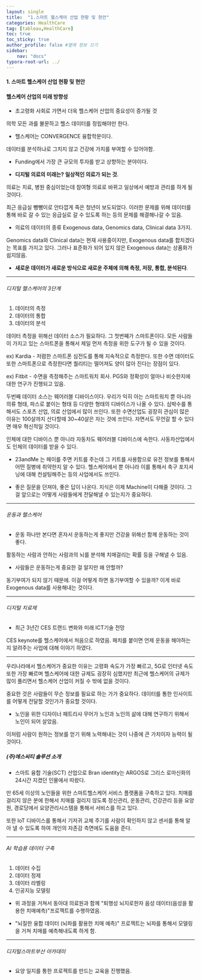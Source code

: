 ```yaml
---
layout: single
title:  "1.스마트 헬스케어 산업 현황 및 현안"
categories: HealthCare
tag: [tableau,HealthCare]
toc: true
toc_sticky: true
author_profile: false #옆에 정보 끄기
sidebar: 
    nav: "docs"
typora-root-url: ../
---
```






#### 1. 스마트 헬스케어 산업 현황 및 현안

#### 헬스케어 산업의 미래 방향성

* 초고령화 사회로 가면서 더욱 헬스케어 산업의 중요성이 증가될 것

의학 모든 과를 불문하고 헬스 데이터를 정립해야만 한다.

* 헬스케어는 CONVERGENCE 융합학문이다. 

데이터를 분석하냐로 그치지 않고 건강에 가치를 부여할 수 있어야함.

* Funding에서 가장 큰 규모의 투자를 받고 상향하는 분야이다.

* **디지털 의료의 미래는? 일상적인 의료가 되는 것**.

의료는 치료, 병원 중심이었는데 참여형 의료로 바뀌고 일상에서 예방과 관리를 하게 될 것이다.

최근 응급실 뺑뺑이로 안타깝게 죽은 청년이 보도되었다. 이러한 문제를 위해 데이터를 통해 바로 갈 수 있는 응급실로 갈 수 있도록 하는 등의 문제를 해결해나갈 수 있음.

* 의료의 데이터의 종류 Exogenous data, Genomics data, Clinical data 3가지.

Genomics data와 Clinical data는 현재 사용중이지만, Exogenous data를 합치겠다는 목표를 가지고 있다. 그러나 표준화가 되어 있지 않은 Exogenous data는 상품화가 쉽지않음.

* **새로운 데이터가 새로운 방식으로 새로운 주체에 의해 측정, 저장, 통합, 분석된다**.

---

###### 디지털 헬스케어의 3단계

1. 데이터의 측정
2. 데이터의 통합
3. 데이터의 분석

  데이터 측정을 위해선 데이터 소스가 필요하다. 그 첫번째가 스마트폰이다. 모든 사람들이 가지고 있는 스마트폰을 통해서 제일 먼저 측정을 위한 도구가 될 수  있을 것이다. 

 ex) Kardia - 저렴한 스마트폰 심전도를 통해 지속적으로 측정한다. 또한 수면 데이터도 또한 스마트폰으로 측정한다면 퀄리티는 떨어져도 양이 많아 진다는 장점이 있다.

ex) Fitbit - 수면을 측정해주는 스마트워치 회사. PGS와 정확성이 얼마나 비슷한지에 대한 연구가 진행되고 있음.

  두번째 데이터 소스는 웨어러블 디바이스이다. 우리가 익히 아는 스마트워치 뿐 아니라 의류 형태, 파스로 붙이는 형태 등 다양한 형태의 디바이스가 나올 수 있다. 심박수를 통해서도 스포츠 산업, 의료 산업에서 많이 쓰인다. 또한 수면산업도 굉장히 관심이 많은 이유는 100살까지 산다할때 30~40살은 자는 것에 쓰인다. 자면서도 무언갈 할 수 있다면 매우 혁신적일 것이다.

  인체에 대한 디바이스 뿐 아니라 자동차도 웨어러블 디바이스에 속한다. 사동차산업에서도 인체의 데이터를 받을 수 있다.

* 23andMe 는 페이를 주면 키트를 주는데 그 키트를 사용함으로 유전 정보를 통해서 어떤 질병에 취약한지 알 수 있다. 헬스케어에서 뿐 아니라 이를 통해서 축구 포지셔닝에 대해 컨설팅해주는 등의 사업에서도 쓰인다.

* 좋은 질문을 던져야, 좋은 답이 나온다.
  지식은 이제 Machine이 다해줄 것이다. 그걸 앞으로는 어떻게 사람들에게 전달해낼 수 있는지가 중요하다.

---

###### 운동과 헬스케어

* 운동 하나만 본다면 혼자서 운동하는게 좋지만 건강을 위해선 함께 운동하는 것이 좋다.

 활동하는 사람과 안하는 사람과의 뇌를 분석해 치매걸리는 확률 등을 구해낼 수 있음.

* 사람들은 운동하는게 중요한 걸 알지만 왜 안할까?

동기부여가 되지 않기 때문에. 이걸 어떻게 하면 동기부여할 수 있을까? 이게 바로 Exogenous data를 사용해내는 것이다.

---

###### 디지털 치료제

* 최근 3년간 CES 트랜드 변화와 미래 ICT기술 전망

CES keynote를 헬스케어에서 처음으로 하였음. 패치를 붙이면 언제 운동을 해야하는지 알려주는 사업에 대해 이야기 하였다.

---

   우리나라에서 헬스케어가 중요한 이유는 고령화 속도가 가장 빠르고, 5G로 인터넷 속도 또한 가장 빠르며 헬스케어에 대한 규제도 굉장히 심했지만 최근에 헬스케어의 규제가 많이 풀리면서 헬스케어 산업이 커질 수 밖에 없을 것이다.

  중요한 것은 사람들이 무슨 정보를 필요로 하는 가가 중요하다. 데이터를 통한 인사이트를 어떻게 전달할 것인가가 중요할 것이다.

* 노인을 위한 디자이너 패트리샤 무어가 노인과 노인의 삶에 대해 연구하기 위해서 노인이 되어 살았음.

이처럼 사람이 원하는 정보를 얻기 위해 노력해내는 것이 나중에 큰 가치이자 능력이 될 것이다.



##### (주)에스씨티 솔루션 소개

* 스마트 융합 기술(SCT) 산업으로 Bran identity는 ARGOS로 그리스 로마신화의 24시간 지켰던 인물에서 따왔다.

만 65세 이상의 노인들을 위한 스마트헬스케어 서비스 플랫폼을 구축하고 있다. 치매를 걸리지 않은 분에 한해서 치매를 걸리지 않도록 정신관리, 운동관리, 건강관리 등을 요양원, 경로당에서 요양관리시스템을 통해서 서비스를 하고 있다.

또한 IoT 디바이스를 통해서 기저귀 교체 주기를 사람이 확인하지 않고 센서를 통해 알아 낼 수 있도록 하여 개인의 자존감 측면에도 도움을 준다.

---

###### AI 학습용 데이터 구축

1. 데이터 수집
2. 데이터 정제
3. 데이터 라벨링
4. 인공지능 모델링

* 위 과정을 거쳐서 동아대 의료원과 함께 "퇴행성 뇌지로한자 음성 데이터(음성을 활용한 치매예측)"프로젝트를 수행하였음.

* "뇌질한 융합 데이터 (뇌파를 활용한 치매 예측)" 프로젝트는 뇌파를 통해서 모델링을 거쳐 치매를 예측해내도록 하게 함.

---

###### 디지털스마트부산 아카데미

* 요양 일지를 통한 프로젝트를 만드는 교육을 진행했음.

